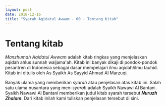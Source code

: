 ```yaml
---
layout: post
date: 2018-12-16
title: "Syarah Aqidatul Awwam - 00 - Tentang Kitab"
---
```


# Tentang kitab 
_Manzhumah Aqidatul Awwam_ adalah kitab ringkas yang menjelaskan aqidah ahlus sunnah waljama'ah. Kitab ini banyak dikaji di pondok-pondok pesantren di Indonesia sebagai dasar mempelajari ilmu aqidah/ilmu tauhid. Kitab ini ditulis oleh As Syaikh As Sayyid Ahmad Al Marzuqi.

Banyak ulama yang memberikan _syarah_ atau penjelasan atas kitab ini. Salah satu ulama nusantara yang men-_syarah_ adalah Syaikh Nawawi Al Bantani. Syaikh Nawawi Al Bantani memberikan judul kitab syarah tersebut **_Nuruzh Zhalam_**. Dari kitab inilah kami tuliskan penjelasan tersebut di sini.
